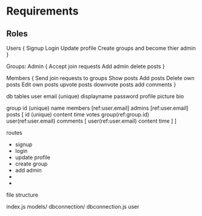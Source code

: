 # Requirements

## Roles
Users {
    Signup
    Login
    Update profile
    Create groups and become thier admin
}

Groups:
Admin {
    Accept join requests
    Add admin
    delete posts
}

Members {
    Send join requests to groups
    Show posts
    Add posts
    Delete own posts
    Edit own posts
    upvote posts
    downvote posts
    add comments
}

db tables
user
    email (unique)
    displayname
    password
    profile picture
    bio

group
    id (unique)
    name
    members [ref:user.email]
    admins [ref:user.email]
    posts [
        id (unique)
        content
        time
        votes
        group(ref:group.id)
        user(ref:user.email)
        comments [
            user(ref:user.email)
            content
            time
        ]
    ]


routes
- signup
- login
- update profile
- create group
- add admin
- 
- 

file structure

index.js
models/
    dbconnection/
        dbconnection.js
    user


